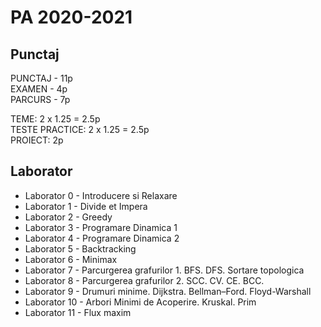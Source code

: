 # PA 2020-2021
## Punctaj

PUNCTAJ - 11p\
EXAMEN - 4p\
PARCURS - 7p

TEME: 2 x 1.25 = 2.5p\
TESTE PRACTICE: 2 x 1.25 = 2.5p\
PROIECT: 2p

## Laborator

* Laborator 0 - Introducere si Relaxare
* Laborator 1 - Divide et Impera
* Laborator 2 - Greedy
* Laborator 3 - Programare Dinamica 1
* Laborator 4 - Programare Dinamica 2
* Laborator 5 - Backtracking
* Laborator 6 - Minimax
* Laborator 7 - Parcurgerea grafurilor 1. BFS. DFS. Sortare topologica
* Laborator 8 - Parcurgerea grafurilor 2. SCC. CV. CE. BCC.
* Laborator 9 - Drumuri minime. Dijkstra. Bellman–Ford. Floyd-Warshall
* Laborator 10 - Arbori Minimi de Acoperire. Kruskal. Prim
* Laborator 11 - Flux maxim
